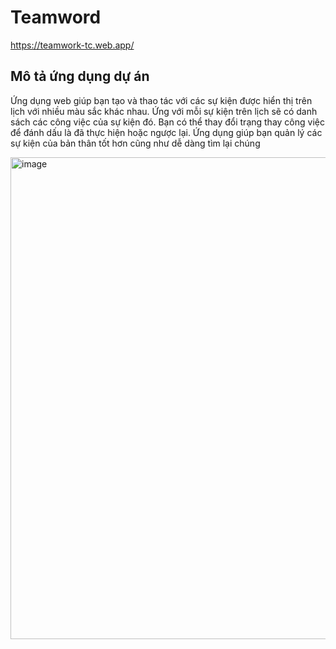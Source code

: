 # Teamword
<a href="https://teamwork-tc.web.app/" target="_blank">https://teamwork-tc.web.app/</a>
## Mô tả ứng dụng dự án
Ứng dụng web giúp bạn tạo và thao tác với các sự kiện được hiển thị trên lịch với nhiều màu sắc khác nhau. 
Ứng với mỗi sự kiện trên lịch sẽ có danh sách các công việc của sự kiện đó. Bạn có thể thay đổi trạng thay công việc để đánh dấu là đã thực hiện hoặc ngược lại.
Ứng dụng giúp bạn quản lý các sự kiện của bản thân tốt hơn cũng như dễ dàng tìm lại chúng

<img width="771" alt="image" src="https://user-images.githubusercontent.com/73534639/164025096-d827e298-babd-4e55-8bba-bdfa3cbcee01.png">

